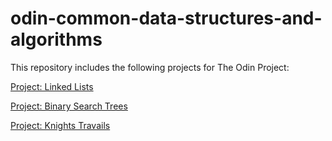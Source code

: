 # odin-common-data-structures-and-algorithms

This repository includes the following projects for The Odin Project:

[Project: Linked Lists](https://www.theodinproject.com/lessons/javascript-linked-lists)

[Project: Binary Search Trees](https://www.theodinproject.com/lessons/javascript-binary-search-trees)

[Project: Knights Travails](https://www.theodinproject.com/lessons/javascript-knights-travails)




